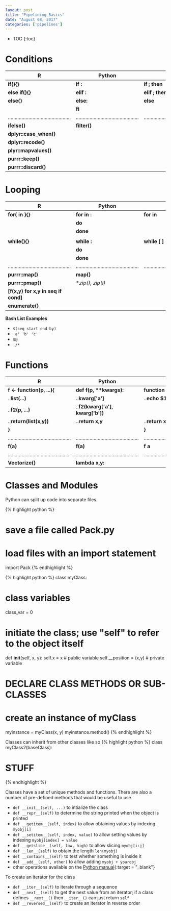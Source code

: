```yaml
---
layout: post
title: "Pipelining Basics"
date: "August 08, 2017"
categories: ['pipelines']
---
```


* TOC
{:toc}


# Conditions

R | Python | Bash
--------|--------|--------
**if(){}** | **if :** | **if ; then**
**else if(){}** | **elif :** | **elif ; then**
**else{}** | **else:** | **else**
 | | **fi**
..............................................|..............................................|..............................................
 **ifelse()** | **filter()** |
 **dplyr::case_when()** | 
 **dplyr::recode()** | 
 **plyr::mapvalues()** | 
 **purrr::keep()** | 
 **purrr::discard()** |

# Looping

R | Python | Bash
--------|--------|--------
**for( in ){}** | **for in :** | **for in**
| | **do**
| | **done**
| | |
**while(){}** | **while :** | **while [ ]**
| | **do**
| | **done**
..............................................|..............................................|..............................................
**purrr::map()** | **map()** | 
**purrr::pmap()** | **zip(), zip(*l)**
| **[f(x,y) for x,y in seq if cond]** |
| **enumerate()** |


**Bash List Examples**

* `$(seq start end by)`
* `'a' 'b' 'c'`
* `$@`
* `./*`

# Functions

R | Python | Bash
--------|--------|--------
**f <- function(p, ...){** | **def f(p, \*\*kwargs):** | **function f{**
..**list(...)** | ..**kwarg['a']** | ..**echo $1**
..**f2(p, ...)** | ..**f2(kwarg['a'], kwarg['b'])** | 
..**return(list(x,y))** | ..**return x,y** | ..**return x**
**}** | | **}**
..............................................|..............................................|..............................................
**f(a)** | **f(a)** | **f a**
..............................................|..............................................|..............................................
**Vectorize()** | **lambda x,y:** |

# Classes and Modules

Python can split up code into separate files.

{% highlight python %}
# save a file called Pack.py

# load files with an import statement
import Pack
{% endhighlight %}


{% highlight python %}
class myClass:
  
  # class variables
  class_var = 0
  
  # initiate the class; use "self" to refer to the object itself
  def __init__(self, x, y): 
  self.x = x # public variable
  self.__position = (x,y) # private variable

  # DECLARE CLASS METHODS OR SUB-CLASSES

# create an instance of myClass
myinstance = myClass(x, y)
myinstance.method()
{% endhighlight %}

Classes can inherit from other classes like so
{% highlight python %}
class myClass2(baseClass):
  # STUFF
{% endhighlight %}

Classes have a set of unique methods and functions. There are also a number of pre-defined methods that would be useful to use

* `def __init__(self, ...)` to intialize the class
* `def __repr__(self)` to determine the string printed when the object is printed
* `def __getitem__(self, index)` to allow obtaining values by indexing `myobj[i]`
* `def __setitem__(self, index, value)` to allow setting values by indexing `myobj[index] = value`
* `def __getslice__(self, low, high)` to allow slicing `myobj[i:j]`
* `def __len__(self)` to obtain the length `len(myobj)`
* `def __contains__(self)` to test whether something is inside it
* `def __add__(self, other)` to allow adding `myobj + yourobj`
* other operations available on the [Python manual][class_operators]{:target = "_blank"}

To create an iterator for the class

* `def __iter__(self)` to iterate through a sequence
* `def __next__(self)` to get the next value from an iterator; if a class defines `__next__()` then `__iter__()` can just return `self`
* `def __reversed__(self)` to create an iterator in reverse order

[class_operators]: https://docs.python.org/3.5/library/operator.html

